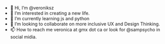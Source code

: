 - 👋 Hi, I’m @veroniksz
- 👀 I’m interested in creating a new life.
- 🌱 I’m currently learning js and python
- 💞️ I’m looking to collaborate on more inclusive UX and Design Thinking.
- 📫 How to reach me veronica at gmx dot ca or look for @sampsycho in social midia.

<!---
veroniksz/veroniksz is a ✨ special ✨ repository because its `README.md` (this file) appears on your GitHub profile.
You can click the Preview link to take a look at your changes.
--->
